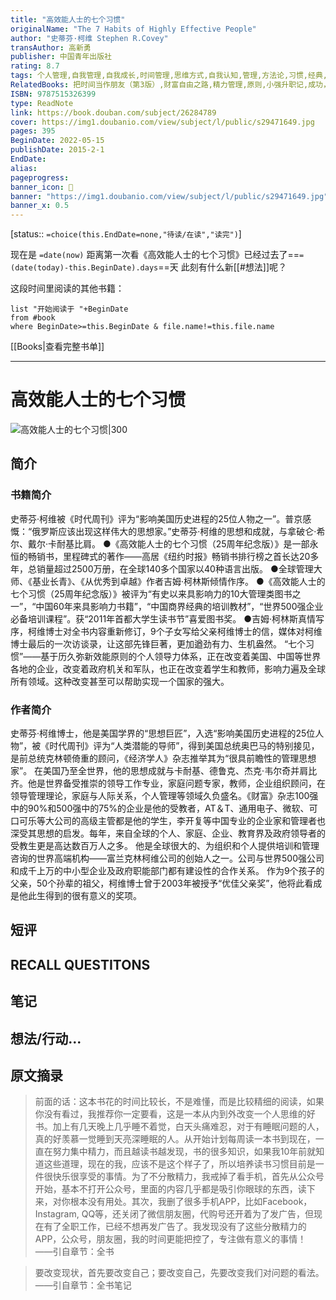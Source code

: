 ```yaml
---
title: "高效能人士的七个习惯"
originalName: "The 7 Habits of Highly Effective People"
author: "史蒂芬·柯维 Stephen R.Covey"
transAuthor: 高新勇
publisher: 中国青年出版社
rating: 8.7
tags: 个人管理,自我管理,自我成长,时间管理,思维方式,自我认知,管理,方法论,习惯,经典,book
RelatedBooks: 把时间当作朋友（第3版）,财富自由之路,精力管理,原则,小强升职记,成功，动机与目标,掌控习惯,终身成长,第五项修炼①,高绩效教练
ISBN: 9787515326399
type: ReadNote
link: https://book.douban.com/subject/26284789
cover: https://img1.doubanio.com/view/subject/l/public/s29471649.jpg
pages: 395
BeginDate: 2022-05-15
publishDate: 2015-2-1
EndDate:
alias:
pageprogress:
banner_icon: 📖
banner: "https://img1.doubanio.com/view/subject/l/public/s29471649.jpg"
banner_x: 0.5
---
```

[status:: `=choice(this.EndDate=none,"待读/在读","读完")`]

现在是 `=date(now)`
距离第一次看《高效能人士的七个习惯》已经过去了==`=(date(today)-this.BeginDate).days`==天
此刻有什么新[[#想法]]呢？


这段时间里阅读的其他书籍：

```dataview
list "开始阅读于 "+BeginDate
from #book 
where BeginDate>=this.BeginDate & file.name!=this.file.name
```

[[Books|查看完整书单]]

---
# 高效能人士的七个习惯

![高效能人士的七个习惯|300](https://img1.doubanio.com/view/subject/l/public/s29471649.jpg)

## 简介
### 书籍简介

史蒂芬·柯维被《时代周刊》评为“影响美国历史进程的25位人物之一”。普京感慨：“俄罗斯应该出现这样伟大的思想家。”史蒂芬·柯维的思想和成就，与拿破仑·希尔、戴尔·卡耐基比肩。
●《高效能人士的七个习惯（25周年纪念版）》是一部永恒的畅销书，里程碑式的著作——高居《纽约时报》畅销书排行榜之首长达20多年，总销量超过2500万册，在全球140多个国家以40种语言出版。
●全球管理大师、《基业长青》、《从优秀到卓越》作者吉姆·柯林斯倾情作序。
●《高效能人士的七个习惯（25周年纪念版）》被评为“有史以来具影响力的10大管理类图书之一”，“中国60年来具影响力书籍”，“中国商界经典的培训教材”，“世界500强企业必备培训课程”。获“2011年首都大学生读书节”喜爱图书奖。
●吉姆·柯林斯真情写序，柯维博士对全书内容重新修订，9个子女写给父亲柯维博士的信，媒体对柯维博士最后的一次访谈录，让这部先锋巨著，更加遒劲有力、生机盎然。
“七个习惯”——基于历久弥新效能原则的个人领导力体系，正在改变着美国、中国等世界各地的企业，改变着政府机关和军队，也正在改变着学生和教师，影响力遍及全球所有领域。这种改变甚至可以帮助实现一个国家的强大。


### 作者简介

史蒂芬·柯维博士，他是美国学界的“思想巨匠”，入选“影响美国历史进程的25位人物”，被《时代周刊》评为“人类潜能的导师”，得到美国总统奥巴马的特别接见，是前总统克林顿倚重的顾问，《经济学人》杂志推举其为“很具前瞻性的管理思想家”。
在美国乃至全世界，他的思想成就与卡耐基、德鲁克、杰克·韦尔奇并肩比齐。他是世界备受推崇的领导工作专业，家庭问题专家，教师，企业组织顾问，在领导管理理论，家庭与人际关系，个人管理等领域久负盛名。《财富》杂志100强中的90%和500强中的75%的企业是他的受教者，AT＆T、通用电子、微软、可口可乐等大公司的高级主管都是他的学生，李开复等中国专业的企业家和管理者也深受其思想的启发。每年，来自全球的个人、家庭、企业、教育界及政府领导者的受教生更是高达数百万人之多。
他是全球很大的、为组织和个人提供培训和管理咨询的世界高端机构——富兰克林柯维公司的创始人之一。公司与世界500强公司和成千上万的中小型企业及政府职能部门都有建设性的合作关系。
作为9个孩子的父亲，50个孙辈的祖父，柯维博士曾于2003年被授予“优佳父亲奖”，他将此看成是他此生得到的很有意义的奖项。


## 短评

## RECALL QUESTITONS

## 笔记

## 想法/行动...

## 原文摘录
> 前面的话：这本书花的时间比较长，不是难懂，而是比较精细的阅读，如果你没有看过，我推荐你一定要看，这是一本从内到外改变一个人思维的好书。加上有几天晚上几乎睡不着觉，白天头痛难忍，对于有睡眠问题的人，真的好羡慕一觉睡到天亮深睡眠的人。从开始计划每周读一本书到现在，一直在努力集中精力，而且越读书越发现，书的很多知识，如果我10年前就知道这些道理，现在的我，应该不是这个样子了，所以培养读书习惯目前是一件很快乐很享受的事情。为了不分散精力，我戒掉了看手机，首先从公众号开始，基本不打开公众号，里面的内容几乎都是吸引你眼球的东西，读下来，对你根本没有用处。其次，我删了很多手机APP，比如Facebook，Instagram, QQ等，还关闭了微信朋友圈，代购号还开着为了发广告，但现在有了全职工作，已经不想再发广告了。我发现没有了这些分散精力的APP，公众号，朋友圈，我的时间更能把控了，专注做有意义的事情！
——引自章节：全书

> 要改变现状，首先要改变自己；要改变自己，先要改变我们对问题的看法。
——引自章节：全书笔记

## 
